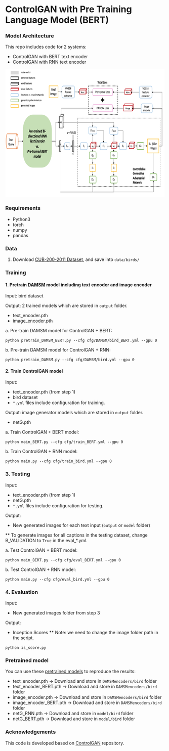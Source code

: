 # ControlGAN with Pre Training Language Model (BERT)

### Model Architecture

This repo includes code for 2 systems:
- ControlGAN with BERT text encoder
- ControlGAN with RNN text encoder

<img src="arch_1.png" width="900px" height="404px"/>

### Requirements
- Python3
- torch
- numpy
- pandas

### Data

1. Download [CUB-200-2011 Dataset](https://deepai.org/dataset/cub-200-2011), and save into `data/birds/`

### Training

#### 1. Pretrain [DAMSM](https://github.com/taoxugit/AttnGAN) model including text encoder and image encoder
Input: bird dataset

Output: 2 trained models which are stored in `output` folder.
- text_encoder.pth
- image_encoder.pth

a. Pre-train DAMSM model for ControlGAN + BERT:
```
python pretrain_DAMSM_BERT.py --cfg cfg/DAMSM/bird_BERT.yml --gpu 0
```
b. Pre-train DAMSM model for ControlGAN + RNN: 
```
python pretrain_DAMSM.py --cfg cfg/DAMSM/bird.yml --gpu 0
```
#### 2. Train ControlGAN model 
Input: 
- text_encoder.pth (from step 1)
- bird dataset 
- `*.yml` files include configuration for training.

Output: image generator models which are stored in `output` folder.
- netG.pth

a. Train ControlGAN + BERT model:
```
python main_BERT.py --cfg cfg/train_BERT.yml --gpu 0
```
b. Train ControlGAN + RNN model: 
```
python main.py --cfg cfg/train_bird.yml --gpu 0
```

### 3. Testing
Input: 
- text_encoder.pth (from step 1)
- netG.pth
- `*.yml` files include configuration for testing.

Output: 
- New generated images for each text input (`output` or `model` folder)

** To generate images for all captions in the testing dataset, change B_VALIDATION to `True` in the eval_*.yml. 

a. Test ControlGAN + BERT model:
```
python main_BERT.py --cfg cfg/eval_BERT.yml --gpu 0
```
b. Test ControlGAN + RNN model: 
```
python main.py --cfg cfg/eval_bird.yml --gpu 0
```
### 4. Evaluation
Input: 
- New generated images folder from step 3

Output: 
- Inception Scores
** Note: we need to change the image folder path in the script.
```
python is_score.py
```
### Pretrained model
You can use these [pretrained models](https://drive.google.com/drive/u/2/folders/1p41TMRHiV-wgCu4ybwQSlScuWc2MVLW6) to reproduce the results:
- text_encoder.pth  -> Download and store in `DAMSMencoders/bird` folder
- text_encoder_BERT.pth   -> Download and store in `DAMSMencoders/bird` folder
- image_encoder.pth  -> Download and store in `DAMSMencoders/bird` folder
- image_encoder_BERT.pth  -> Download and store in `DAMSMencoders/bird` folder
- netG_RNN.pth -> Download and store in `model/bird` folder
- netG_BERT.pth -> Download and store in `model/bird` folder

### Acknowledgements
This code is developed based on [ControlGAN](https://github.com/mrlibw/ControlGAN) repository.
